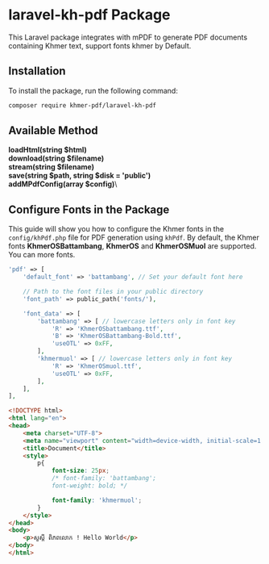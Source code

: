 # laravel-kh-pdf Package

This Laravel package integrates with mPDF to generate PDF documents containing Khmer text, support fonts khmer by Default.

## Installation

To install the package, run the following command:

```bash
composer require khmer-pdf/laravel-kh-pdf
```

## Available Method

 **loadHtml(string $html)**\
 **download(string $filename)**\
 **stream(string $filename)**\
 **save(string $path, string $disk = 'public')**\
 **addMPdfConfig(array $config)**\

## Configure Fonts in the Package

This guide will show you how to configure the Khmer fonts in the `config/khPdf.php` file for PDF generation using `khPdf`. By default, the Khmer fonts **KhmerOSBattambang**, **KhmerOS** and **KhmerOSMuol** are supported.
You can more fonts.
```php
'pdf' => [
    'default_font' => 'battambang', // Set your default font here

    // Path to the font files in your public directory
    'font_path' => public_path('fonts/'),

    'font_data' => [
        'battambang' => [ // lowercase letters only in font key
            'R' => 'KhmerOSbattambang.ttf',
            'B' => 'KhmerOSBattambang-Bold.ttf',
            'useOTL' => 0xFF,
        ],
        'khmermuol' => [ // lowercase letters only in font key
            'R' => 'KhmerOSmuol.ttf',
            'useOTL' => 0xFF,
        ],
    ],
],
```
```html
<!DOCTYPE html>
<html lang="en">
<head>
    <meta charset="UTF-8">
    <meta name="viewport" content="width=device-width, initial-scale=1.0">
    <title>Document</title>
    <style>
        p{
            font-size: 25px;
            /* font-family: 'battambang';
            font-weight: bold; */

            font-family: 'khmermuol';
        }
    </style>
</head>
<body>
    <p>សួស្តី ​ពិភពលោក ! Hello World</p>
</body>
</html>
```




